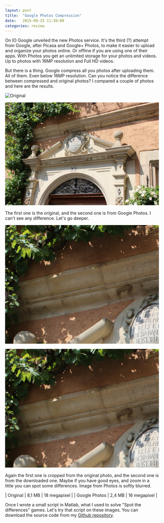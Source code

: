 ```yaml
---
layout: post
title:  "Google Photos Compression"
date:   2015-09-25 11:30:00
categories: review
---
```


On IO Google unveiled the new Photos service. It's the third (?) attempt from Google, after Picasa and Google+ Photos, to make it easier to upload and organize your photos online.
Or offline if you are using one of their apps. With Photos you get an unlimited storage for your photos and videos. Up to photos with 16MP resolution and Full HD videos.

But there is a thing. Google compress all you photos after uploading them. All of them. Even below 16MP resolution. Can you notice the difference between compressed and original photos?
I compared a couple of photos and here are the results.

![Original](https://github.com/Budincsevity/budincsevity.github.io/raw/master/assets/images/original1.JPG "Original")

![Downloaded from Google Photos](https://github.com/Budincsevity/budincsevity.github.io/raw/master/assets/images/gp1.JPG "Downloaded from Google Photos")

The first one is the original, and the second one is from Google Photos. I can't see any difference. Let's go deeper.

![Original](https://github.com/Budincsevity/budincsevity.github.io/raw/master/assets/images/original2.jpg "Original")

![Downloaded from Google Photos](https://github.com/Budincsevity/budincsevity.github.io/raw/master/assets/images/gp2.jpg "Downloaded from Google Photos")

Again the first one is cropped from the original photo, and the second one is from the downloaded one. Maybe if you have good eyes, and zoom in a little you can spot some differences. Image from Photos is softly blurred.

| Original      | 8,1 MB      | 18 megapixel |
| Google Photos | 2,4 MB      | 16 megapixel |

Once I wrote a small script in Matlab, what I used to solve "Spot the differences" games. Let's try that script on these images. You can download the source code from my [Github repository](https://github.com/Budincsevity/Spot-the-difference).
